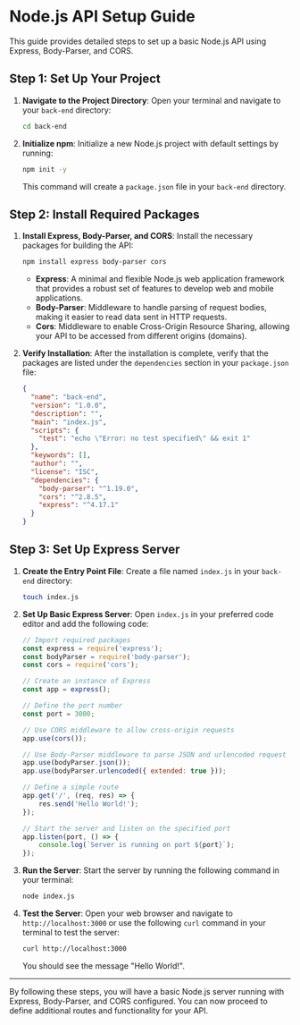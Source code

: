 # Node.js API Setup Guide

This guide provides detailed steps to set up a basic Node.js API using Express, Body-Parser, and CORS.

## Step 1: Set Up Your Project

1. **Navigate to the Project Directory**:
    Open your terminal and navigate to your `back-end` directory:
    ```sh
    cd back-end
    ```

2. **Initialize npm**:
    Initialize a new Node.js project with default settings by running:
    ```sh
    npm init -y
    ```
    This command will create a `package.json` file in your `back-end` directory.

## Step 2: Install Required Packages

1. **Install Express, Body-Parser, and CORS**:
    Install the necessary packages for building the API:
    ```sh
    npm install express body-parser cors
    ```

    - **Express**: A minimal and flexible Node.js web application framework that provides a robust set of features to develop web and mobile applications.
    - **Body-Parser**: Middleware to handle parsing of request bodies, making it easier to read data sent in HTTP requests.
    - **Cors**: Middleware to enable Cross-Origin Resource Sharing, allowing your API to be accessed from different origins (domains).

2. **Verify Installation**:
    After the installation is complete, verify that the packages are listed under the `dependencies` section in your `package.json` file:
    ```json
    {
      "name": "back-end",
      "version": "1.0.0",
      "description": "",
      "main": "index.js",
      "scripts": {
        "test": "echo \"Error: no test specified\" && exit 1"
      },
      "keywords": [],
      "author": "",
      "license": "ISC",
      "dependencies": {
        "body-parser": "^1.19.0",
        "cors": "^2.8.5",
        "express": "^4.17.1"
      }
    }
    ```

## Step 3: Set Up Express Server

1. **Create the Entry Point File**:
    Create a file named `index.js` in your `back-end` directory:
    ```sh
    touch index.js
    ```

2. **Set Up Basic Express Server**:
    Open `index.js` in your preferred code editor and add the following code:

    ```javascript
    // Import required packages
    const express = require('express');
    const bodyParser = require('body-parser');
    const cors = require('cors');

    // Create an instance of Express
    const app = express();

    // Define the port number
    const port = 3000;

    // Use CORS middleware to allow cross-origin requests
    app.use(cors());

    // Use Body-Parser middleware to parse JSON and urlencoded request bodies
    app.use(bodyParser.json());
    app.use(bodyParser.urlencoded({ extended: true }));

    // Define a simple route
    app.get('/', (req, res) => {
        res.send('Hello World!');
    });

    // Start the server and listen on the specified port
    app.listen(port, () => {
        console.log(`Server is running on port ${port}`);
    });
    ```

3. **Run the Server**:
    Start the server by running the following command in your terminal:
    ```sh
    node index.js
    ```

4. **Test the Server**:
    Open your web browser and navigate to `http://localhost:3000` or use the following `curl` command in your terminal to test the server:
    ```sh
    curl http://localhost:3000
    ```

    You should see the message "Hello World!".

---

By following these steps, you will have a basic Node.js server running with Express, Body-Parser, and CORS configured. You can now proceed to define additional routes and functionality for your API.
